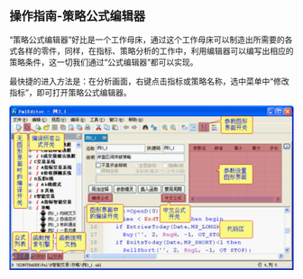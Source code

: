 ## 操作指南-策略公式编辑器

“策略公式编辑器”好比是一个工作母床，通过这个工作母床可以制造出所需要的各式各样的零件，同样，在指标、策略分析的工作中，利用编辑器可以编写出相应的策略条件，这一切我们通过“公式编辑器”都可以实现。

最快捷的进入方法是：在分析画面，右键点击指标或策略名称，选中菜单中“修改指标”，即可打开策略公式编辑器。


![图片8.png](/assets/17811.png)